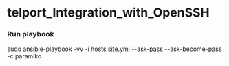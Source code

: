 # telport_Integration_with_OpenSSH
### Run playbook
sudo ansible-playbook -vv -i hosts site.yml --ask-pass --ask-become-pass -c paramiko